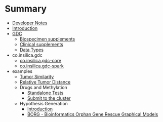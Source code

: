 # Summary

* [Developer Notes](README.md)
* [Introduction](introduction.md)
* [GDC](1_gdc/0_gdc.md)
  * [Biospecimen supplements](1_gdc/1_biospecimen_supplements.md)
  * [Clinical supplements](1_gdc/clinical_supplements.md)
  * [Data Types](1_gdc/data_types.md)
* co.insilica.gdc  
   * [co.insilica.gdc-core](1_gdc/2_a_client.md)
   * [co.insilica.gdc-spark](1_gdc/3_gdc-spark.md)
* examples
  * [Tumor Similarity](2_tumor_similarity/README.md)
  * [Relative Tumor Distance](2_tumor_similarity/relative_distance.md)
  * Drugs and Methylation
    * [Standalone Tests](/examples/methylation/drugs_and_methylation.md)
    * [Submit to the cluster](/examples/methylation/submit_to_cluster.md)
  * Hypothesis Generation
    * [Introduction](/examples/hypothesis_generation/introduction)
    * [BORG - Bioinformatics Orphan Gene Rescue Graphical Models](/examples/hypothesis_generation/borg)

